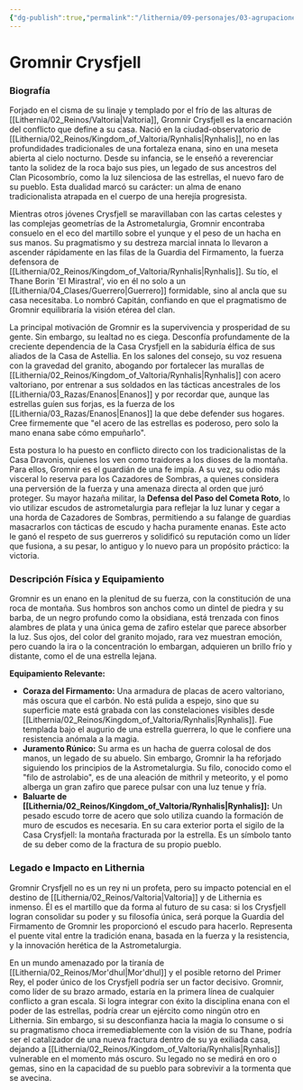 ```yaml
---
{"dg-publish":true,"permalink":"/lithernia/09-personajes/03-agrupaciones/casa-crysfjell/gromnir-crysfjell/","tags":["lithernia","personajes","Casa Noble","Valtoria","Enano"]}
---
```


# Gromnir Crysfjell

### Biografía

Forjado en el cisma de su linaje y templado por el frío de las alturas de [[Lithernia/02_Reinos/Valtoria\|Valtoria]], Gromnir Crysfjell es la encarnación del conflicto que define a su casa. Nació en la ciudad-observatorio de [[Lithernia/02_Reinos/Kingdom_of_Valtoria/Rynhalis\|Rynhalis]], no en las profundidades tradicionales de una fortaleza enana, sino en una meseta abierta al cielo nocturno. Desde su infancia, se le enseñó a reverenciar tanto la solidez de la roca bajo sus pies, un legado de sus ancestros del Clan Picosombrío, como la luz silenciosa de las estrellas, el nuevo faro de su pueblo. Esta dualidad marcó su carácter: un alma de enano tradicionalista atrapada en el cuerpo de una herejía progresista.

Mientras otros jóvenes Crysfjell se maravillaban con las cartas celestes y las complejas geometrías de la Astrometalurgia, Gromnir encontraba consuelo en el eco del martillo sobre el yunque y el peso de un hacha en sus manos. Su pragmatismo y su destreza marcial innata lo llevaron a ascender rápidamente en las filas de la Guardia del Firmamento, la fuerza defensora de [[Lithernia/02_Reinos/Kingdom_of_Valtoria/Rynhalis\|Rynhalis]]. Su tío, el Thane Borin 'El Mirastral', vio en él no solo a un [[Lithernia/04_Clases/Guerrero\|Guerrero]] formidable, sino al ancla que su casa necesitaba. Lo nombró Capitán, confiando en que el pragmatismo de Gromnir equilibraría la visión etérea del clan.

La principal motivación de Gromnir es la supervivencia y prosperidad de su gente. Sin embargo, su lealtad no es ciega. Desconfía profundamente de la creciente dependencia de la Casa Crysfjell en la sabiduría élfica de sus aliados de la Casa de Astellia. En los salones del consejo, su voz resuena con la gravedad del granito, abogando por fortalecer las murallas de [[Lithernia/02_Reinos/Kingdom_of_Valtoria/Rynhalis\|Rynhalis]] con acero valtoriano, por entrenar a sus soldados en las tácticas ancestrales de los [[Lithernia/03_Razas/Enanos\|Enanos]] y por recordar que, aunque las estrellas guíen sus forjas, es la fuerza de los [[Lithernia/03_Razas/Enanos\|Enanos]] la que debe defender sus hogares. Cree firmemente que "el acero de las estrellas es poderoso, pero solo la mano enana sabe cómo empuñarlo".

Esta postura lo ha puesto en conflicto directo con los tradicionalistas de la Casa Dravonis, quienes los ven como traidores a los dioses de la montaña. Para ellos, Gromnir es el guardián de una fe impía. A su vez, su odio más visceral lo reserva para los Cazadores de Sombras, a quienes considera una perversión de la fuerza y una amenaza directa al orden que juró proteger. Su mayor hazaña militar, la **Defensa del Paso del Cometa Roto**, lo vio utilizar escudos de astrometalurgia para reflejar la luz lunar y cegar a una horda de Cazadores de Sombras, permitiendo a su falange de guardias masacrarlos con tácticas de escudo y hacha puramente enanas. Este acto le ganó el respeto de sus guerreros y solidificó su reputación como un líder que fusiona, a su pesar, lo antiguo y lo nuevo para un propósito práctico: la victoria.

### Descripción Física y Equipamiento

Gromnir es un enano en la plenitud de su fuerza, con la constitución de una roca de montaña. Sus hombros son anchos como un dintel de piedra y su barba, de un negro profundo como la obsidiana, está trenzada con finos alambres de plata y una única gema de zafiro estelar que parece absorber la luz. Sus ojos, del color del granito mojado, rara vez muestran emoción, pero cuando la ira o la concentración lo embargan, adquieren un brillo frío y distante, como el de una estrella lejana.

**Equipamiento Relevante:**

*   **Coraza del Firmamento:** Una armadura de placas de acero valtoriano, más oscura que el carbón. No está pulida a espejo, sino que su superficie mate está grabada con las constelaciones visibles desde [[Lithernia/02_Reinos/Kingdom_of_Valtoria/Rynhalis\|Rynhalis]]. Fue templada bajo el augurio de una estrella guerrera, lo que le confiere una resistencia anómala a la magia.
*   **Juramento Rúnico:** Su arma es un hacha de guerra colosal de dos manos, un legado de su abuelo. Sin embargo, Gromnir la ha reforjado siguiendo los principios de la Astrometalurgia. Su filo, conocido como el "filo de astrolabio", es de una aleación de mithril y meteorito, y el pomo alberga un gran zafiro que parece pulsar con una luz tenue y fría.
*   **Baluarte de [[Lithernia/02_Reinos/Kingdom_of_Valtoria/Rynhalis\|Rynhalis]]:** Un pesado escudo torre de acero que solo utiliza cuando la formación de muro de escudos es necesaria. En su cara exterior porta el sigilo de la Casa Crysfjell: la montaña fracturada por la estrella. Es un símbolo tanto de su deber como de la fractura de su propio pueblo.

### Legado e Impacto en Lithernia

Gromnir Crysfjell no es un rey ni un profeta, pero su impacto potencial en el destino de [[Lithernia/02_Reinos/Valtoria\|Valtoria]] y de Lithernia es inmenso. Él es el martillo que da forma al futuro de su casa: si los Crysfjell logran consolidar su poder y su filosofía única, será porque la Guardia del Firmamento de Gromnir les proporcionó el escudo para hacerlo. Representa el puente vital entre la tradición enana, basada en la fuerza y la resistencia, y la innovación herética de la Astrometalurgia.

En un mundo amenazado por la tiranía de [[Lithernia/02_Reinos/Mor'dhul\|Mor'dhul]] y el posible retorno del Primer Rey, el poder único de los Crysfjell podría ser un factor decisivo. Gromnir, como líder de su brazo armado, estaría en la primera línea de cualquier conflicto a gran escala. Si logra integrar con éxito la disciplina enana con el poder de las estrellas, podría crear un ejército como ningún otro en Lithernia. Sin embargo, si su desconfianza hacia la magia lo consume o si su pragmatismo choca irremediablemente con la visión de su Thane, podría ser el catalizador de una nueva fractura dentro de su ya exiliada casa, dejando a [[Lithernia/02_Reinos/Kingdom_of_Valtoria/Rynhalis\|Rynhalis]] vulnerable en el momento más oscuro. Su legado no se medirá en oro o gemas, sino en la capacidad de su pueblo para sobrevivir a la tormenta que se avecina.